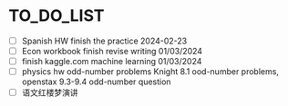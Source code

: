 # TO_DO_LIST

- [ ] Spanish HW finish the practice 2024-02-23
- [ ] Econ workbook finish revise writing 01/03/2024
- [ ] finish kaggle.com machine learning 01/03/2024
- [ ] physics hw odd-number problems Knight 8.1 ood-number problems,
openstax 9.3-9.4 odd-number question
- [ ] 语文红楼梦演讲
